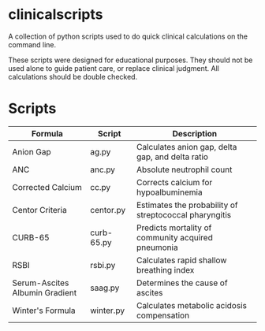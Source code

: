 # clinicalscripts
A collection of python scripts used to do quick clinical calculations on the command line.

These scripts were designed for educational purposes. They should not be used alone to guide patient care, or replace clinical judgment. All calculations should be double checked.

# Scripts

|Formula|Script|Description|
|---|---|---|
|Anion Gap|ag.py|Calculates anion gap, delta gap, and delta ratio|
|ANC|anc.py|Absolute neutrophil count|
|Corrected Calcium|cc.py|Corrects calcium for hypoalbuminemia|
|Centor Criteria|centor.py|Estimates the probability of streptococcal pharyngitis|
|CURB-65|curb-65.py|Predicts mortality of community acquired pneumonia|
|RSBI|rsbi.py|Calculates rapid shallow breathing index|
|Serum-Ascites Albumin Gradient|saag.py|Determines the cause of ascites|
|Winter's Formula|winter.py|Calculates metabolic acidosis compensation|